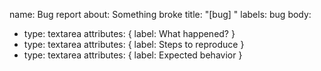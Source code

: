 name: Bug report
about: Something broke
title: "[bug] "
labels: bug
body:
  - type: textarea
    attributes: { label: What happened? }
  - type: textarea
    attributes: { label: Steps to reproduce }
  - type: textarea
    attributes: { label: Expected behavior }
